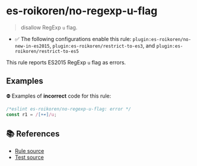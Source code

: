 # es-roikoren/no-regexp-u-flag
> disallow RegExp `u` flag.

- ✅ The following configurations enable this rule: `plugin:es-roikoren/no-new-in-es2015`, `plugin:es-roikoren/restrict-to-es3`, and `plugin:es-roikoren/restrict-to-es5`

This rule reports ES2015 RegExp `u` flag as errors.

## Examples

⛔ Examples of **incorrect** code for this rule:

```js
/*eslint es-roikoren/no-regexp-u-flag: error */
const r1 = /[☀️☔]/u;
```

## 📚 References

- [Rule source](https://github.com/roikoren755/eslint-plugin-es/blob/v0.0.3/src/rules/no-regexp-u-flag.ts)
- [Test source](https://github.com/roikoren755/eslint-plugin-es/blob/v0.0.3/tests/src/rules/no-regexp-u-flag.ts)
